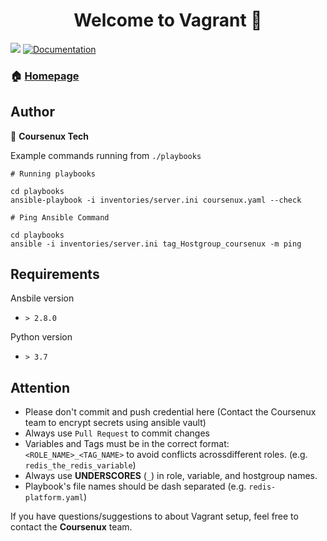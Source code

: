<h1 align="center">Welcome to Vagrant 👋</h1>
<p>
  <img src="https://img.shields.io/badge/version-2.0.0-blue.svg?cacheSeconds=2592000" />
  <a href="http://coursenux.com">
    <img alt="Documentation" src="https://img.shields.io/badge/documentation-yes-brightgreen.svg" target="_blank" />
  </a>
</p>

### 🏠 [Homepage](https://coursenux.com)

## Author

👤 **Coursenux Tech**

Example commands running from `./playbooks`

```
# Running playbooks

cd playbooks
ansible-playbook -i inventories/server.ini coursenux.yaml --check

# Ping Ansible Command

cd playbooks
ansible -i inventories/server.ini tag_Hostgroup_coursenux -m ping
```

## Requirements

Ansbile version

- `> 2.8.0`

Python version

- `> 3.7`

## Attention

- Please don't commit and push credential here (Contact the Coursenux team to encrypt secrets using ansible vault)
- Always use `Pull Request` to commit changes
- Variables and Tags must be in the correct format: `<ROLE_NAME>_<TAG_NAME>` to avoid conflicts acrossdifferent roles.
(e.g. `redis_the_redis_variable`)
- Always use **UNDERSCORES** (`_`) in role, variable, and hostgroup names.
- Playbook's file names should be dash separated (e.g. `redis-platform.yaml`)

If you have questions/suggestions to about Vagrant setup, feel free to contact the **Coursenux** team.

